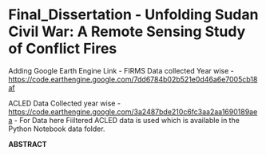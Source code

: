 # Final_Dissertation - Unfolding Sudan Civil War: A Remote Sensing Study of Conflict Fires


Adding Google Earth Engine Link - 
FIRMS Data collected Year wise -https://code.earthengine.google.com/7dd6784b02b521e0d46a6e7005cb18af


ACLED Data Collected year wise - https://code.earthengine.google.com/3a2487bde210c6fc3aa2aa1690189aea - For Data here Fiiltered ACLED data is used which is available in the Python Notebook data folder.

**ABSTRACT**
